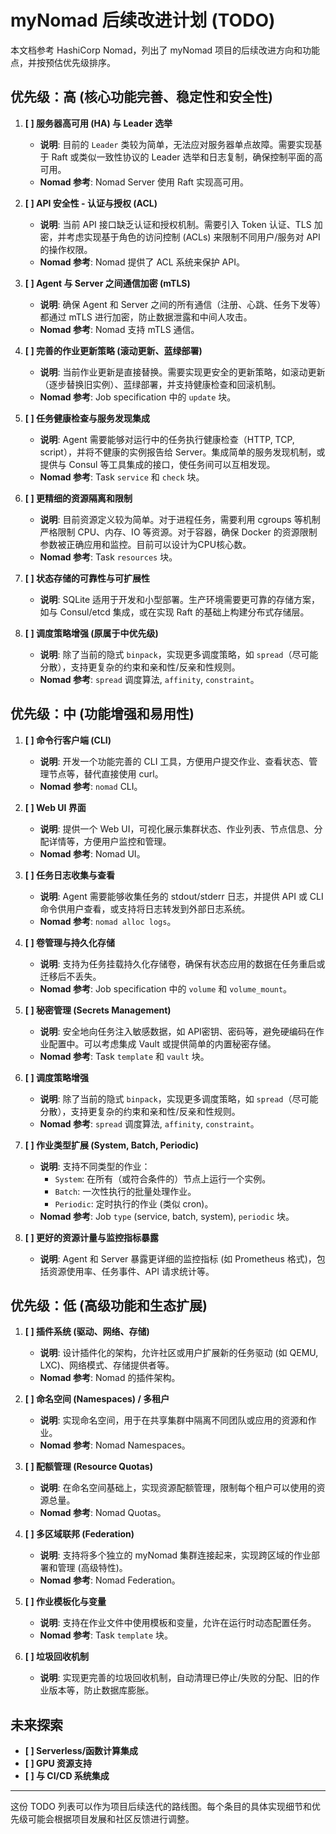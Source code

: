 # myNomad 后续改进计划 (TODO)

本文档参考 HashiCorp Nomad，列出了 myNomad 项目的后续改进方向和功能点，并按预估优先级排序。

## 优先级：高 (核心功能完善、稳定性和安全性)

1.  **[ ] 服务器高可用 (HA) 与 Leader 选举**
    *   **说明**: 目前的 `Leader` 类较为简单，无法应对服务器单点故障。需要实现基于 Raft 或类似一致性协议的 Leader 选举和日志复制，确保控制平面的高可用。
    *   **Nomad 参考**: Nomad Server 使用 Raft 实现高可用。

2.  **[ ] API 安全性 - 认证与授权 (ACL)**
    *   **说明**: 当前 API 接口缺乏认证和授权机制。需要引入 Token 认证、TLS 加密，并考虑实现基于角色的访问控制 (ACLs) 来限制不同用户/服务对 API 的操作权限。
    *   **Nomad 参考**: Nomad 提供了 ACL 系统来保护 API。

3.  **[ ] Agent 与 Server 之间通信加密 (mTLS)**
    *   **说明**: 确保 Agent 和 Server 之间的所有通信（注册、心跳、任务下发等）都通过 mTLS 进行加密，防止数据泄露和中间人攻击。
    *   **Nomad 参考**: Nomad 支持 mTLS 通信。

4.  **[ ] 完善的作业更新策略 (滚动更新、蓝绿部署)**
    *   **说明**: 当前作业更新是直接替换。需要实现更安全的更新策略，如滚动更新（逐步替换旧实例）、蓝绿部署，并支持健康检查和回滚机制。
    *   **Nomad 参考**: Job specification 中的 `update` 块。

5.  **[ ] 任务健康检查与服务发现集成**
    *   **说明**: Agent 需要能够对运行中的任务执行健康检查（HTTP, TCP, script），并将不健康的实例报告给 Server。集成简单的服务发现机制，或提供与 Consul 等工具集成的接口，使任务间可以互相发现。
    *   **Nomad 参考**: Task `service` 和 `check` 块。

6.  **[ ] 更精细的资源隔离和限制**
    *   **说明**: 目前资源定义较为简单。对于进程任务，需要利用 cgroups 等机制严格限制 CPU、内存、IO 等资源。对于容器，确保 Docker 的资源限制参数被正确应用和监控。目前可以设计为CPU核心数。
    *   **Nomad 参考**: Task `resources` 块。

7.  **[ ] 状态存储的可靠性与可扩展性**
    *   **说明**: SQLite 适用于开发和小型部署。生产环境需要更可靠的存储方案，如与 Consul/etcd 集成，或在实现 Raft 的基础上构建分布式存储层。

8.  **[ ] 调度策略增强 (原属于中优先级)**
    *   **说明**: 除了当前的隐式 `binpack`，实现更多调度策略，如 `spread`（尽可能分散），支持更复杂的约束和亲和性/反亲和性规则。
    *   **Nomad 参考**: `spread` 调度算法, `affinity`, `constraint`。

## 优先级：中 (功能增强和易用性)

1.  **[ ] 命令行客户端 (CLI)**
    *   **说明**: 开发一个功能完善的 CLI 工具，方便用户提交作业、查看状态、管理节点等，替代直接使用 curl。
    *   **Nomad 参考**: `nomad` CLI。

2.  **[ ] Web UI 界面**
    *   **说明**: 提供一个 Web UI，可视化展示集群状态、作业列表、节点信息、分配详情等，方便用户监控和管理。
    *   **Nomad 参考**: Nomad UI。

3.  **[ ] 任务日志收集与查看**
    *   **说明**: Agent 需要能够收集任务的 stdout/stderr 日志，并提供 API 或 CLI 命令供用户查看，或支持将日志转发到外部日志系统。
    *   **Nomad 参考**: `nomad alloc logs`。

4.  **[ ] 卷管理与持久化存储**
    *   **说明**: 支持为任务挂载持久化存储卷，确保有状态应用的数据在任务重启或迁移后不丢失。
    *   **Nomad 参考**: Job specification 中的 `volume` 和 `volume_mount`。

5.  **[ ] 秘密管理 (Secrets Management)**
    *   **说明**: 安全地向任务注入敏感数据，如 API密钥、密码等，避免硬编码在作业配置中。可以考虑集成 Vault 或提供简单的内置秘密存储。
    *   **Nomad 参考**: Task `template` 和 `vault` 块。

6.  **[ ] 调度策略增强**
    *   **说明**: 除了当前的隐式 `binpack`，实现更多调度策略，如 `spread`（尽可能分散），支持更复杂的约束和亲和性/反亲和性规则。
    *   **Nomad 参考**: `spread` 调度算法, `affinity`, `constraint`。

7.  **[ ] 作业类型扩展 (System, Batch, Periodic)**
    *   **说明**: 支持不同类型的作业：
        *   `System`: 在所有（或符合条件的）节点上运行一个实例。
        *   `Batch`: 一次性执行的批量处理作业。
        *   `Periodic`: 定时执行的作业 (类似 cron)。
    *   **Nomad 参考**: Job `type` (service, batch, system), `periodic` 块。

8.  **[ ] 更好的资源计量与监控指标暴露**
    *   **说明**: Agent 和 Server 暴露更详细的监控指标 (如 Prometheus 格式)，包括资源使用率、任务事件、API 请求统计等。

## 优先级：低 (高级功能和生态扩展)

1.  **[ ] 插件系统 (驱动、网络、存储)**
    *   **说明**: 设计插件化的架构，允许社区或用户扩展新的任务驱动 (如 QEMU, LXC)、网络模式、存储提供者等。
    *   **Nomad 参考**: Nomad 的插件架构。

2.  **[ ] 命名空间 (Namespaces) / 多租户**
    *   **说明**: 实现命名空间，用于在共享集群中隔离不同团队或应用的资源和作业。
    *   **Nomad 参考**: Nomad Namespaces。

3.  **[ ] 配额管理 (Resource Quotas)**
    *   **说明**: 在命名空间基础上，实现资源配额管理，限制每个租户可以使用的资源总量。
    *   **Nomad 参考**: Nomad Quotas。

4.  **[ ] 多区域联邦 (Federation)**
    *   **说明**: 支持将多个独立的 myNomad 集群连接起来，实现跨区域的作业部署和管理 (高级特性)。
    *   **Nomad 参考**: Nomad Federation。

5.  **[ ] 作业模板化与变量**
    *   **说明**: 支持在作业文件中使用模板和变量，允许在运行时动态配置任务。
    *   **Nomad 参考**: Task `template` 块。

6.  **[ ] 垃圾回收机制**
    *   **说明**: 实现更完善的垃圾回收机制，自动清理已停止/失败的分配、旧的作业版本等，防止数据库膨胀。

## 未来探索

*   **[ ] Serverless/函数计算集成**
*   **[ ] GPU 资源支持**
*   **[ ] 与 CI/CD 系统集成**

---

这份 TODO 列表可以作为项目后续迭代的路线图。每个条目的具体实现细节和优先级可能会根据项目发展和社区反馈进行调整。 